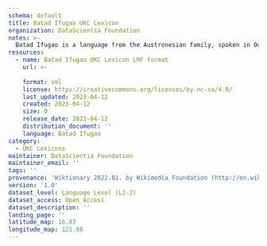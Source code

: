 ```yaml
---
schema: default
title: Batad Ifugao UKC Lexicon
organization: DataScientia Foundation
notes: >-
  Batad Ifugao is a language from the Austronesian family, spoken in Oceania. The UKC Lexicon of Batad Ifugao is represented as a lexico-semantic network. It consists of words, word senses, synsets, as well as sense-level and synset-level relationships.
resources:
  - name: Batad Ifugao UKC Lexicon LMF format
    url: >-
      
    format: xml
    license: https://creativecommons.org/licenses/by-nc-sa/4.0/
    last_updated: 2023-04-12
    created: 2023-04-12
    size: 0
    release_date: 2023-04-12
    distribution_document: ''
    language: Batad Ifugao
category:
  - UKC Lexicons
maintainer: DataScientia Foundation
maintainer_email: ''
tags: ''
provenance: 'Wiktionary 2022.01. by Wikimedia Foundation (http://en.wiktionary.org); Princeton WordNet 2.1 by Princeton University (https://wordnet.princeton.edu)'
version: '1.0'
dataset_level: Language Level (L1-2)
dataset_access: Open Access
dataset_description: ''
landing_page: ''
latitude_map: 16.83
longitude_map: 121.08
---
```

